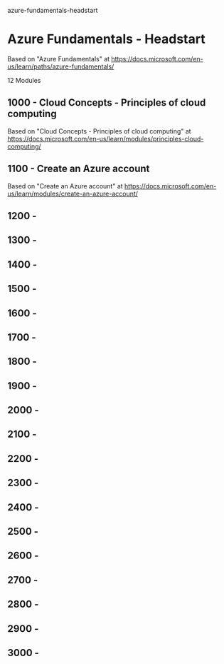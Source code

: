 azure-fundamentals-headstart
# Azure Fundamentals - Headstart

Based on "Azure Fundamentals" at https://docs.microsoft.com/en-us/learn/paths/azure-fundamentals/

12 Modules

## 1000 - Cloud Concepts - Principles of cloud computing

Based on "Cloud Concepts - Principles of cloud computing" at https://docs.microsoft.com/en-us/learn/modules/principles-cloud-computing/

## 1100 - Create an Azure account

Based on "Create an Azure account" at https://docs.microsoft.com/en-us/learn/modules/create-an-azure-account/

## 1200 - 

## 1300 - 

## 1400 - 

## 1500 - 

## 1600 - 

## 1700 - 

## 1800 - 

## 1900 - 

## 2000 - 

## 2100 - 

## 2200 - 

## 2300 - 

## 2400 - 

## 2500 - 

## 2600 - 

## 2700 - 

## 2800 - 

## 2900 - 

## 3000 - 
